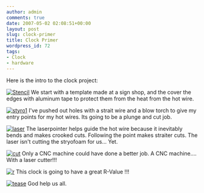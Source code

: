 ```yaml
---
author: admin
comments: true
date: 2007-05-02 02:08:51+00:00
layout: post
slug: clock-primer
title: Clock Primer
wordpress_id: 72
tags:
- Clock
- hardware
---
```


Here is the intro to the clock project:

[![Stencil](/uploads/dcam0114.thumbnail.JPG)](/uploads/dcam0114.JPG) We start with a template made at a sign shop, and the cover the edges with aluminum tape to protect them from the heat from the hot wire.

[![styro1](/uploads/dcam0115.thumbnail.JPG)](/uploads/dcam0115.JPG) I've pushed out holes with a strait wire and a blow torch to give my entry points for my hot wires. Its going to be a plunge and cut job.

[![laser](/uploads/dcam0117.thumbnail.JPG)](/uploads/dcam0117.JPG) The laserpointer helps guide the hot wire because it inevitably bends and makes crooked cuts. Following the point makes straiter cuts. The laser isn't cutting the stryofoam for us... Yet.

[![cut](/uploads/dcam0118a.thumbnail.JPG)](/uploads/dcam0118a.JPG) Only a CNC machine could have done a better job. A CNC machine.... With a laser cutter!!!

[![r](/uploads/dcam0119b.thumbnail.JPG)](/uploads/dcam0119b.JPG) This clock is going to have a great R-Value !!!

[![tease](/uploads/dcam0112.thumbnail.JPG)](/uploads/dcam0112.JPG) God help us all.
